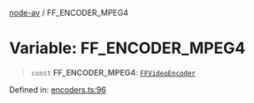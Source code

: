 [node-av](../globals.md) / FF\_ENCODER\_MPEG4

# Variable: FF\_ENCODER\_MPEG4

> `const` **FF\_ENCODER\_MPEG4**: [`FFVideoEncoder`](../type-aliases/FFVideoEncoder.md)

Defined in: [encoders.ts:96](https://github.com/seydx/av/blob/f8631fc881b394300b1479f511d55cf1c370a87f/src/constants/encoders.ts#L96)
